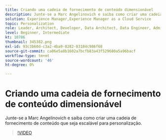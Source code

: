 ```yaml
---
title: Criando uma cadeia de fornecimento de conteúdo dimensionável
description: Junte-se a Marc Angelinovich e saiba como criar uma cadeia de fornecimento de conteúdo que seja escalável para personalização.
solution: Experience Manager,Experience Manager as a Cloud Service
topic: Personalization
role: Leader, Architect, Developer, Data Architect, Data Engineer, Admin, User
level: Beginner, Intermediate
kt: 10786
thumbnail: 345382.png
exl-id: 93c3b60d-c3a2-4ba9-8282-83184c986f68
source-git-commit: ca06e5a8b1602a7bcfb83a43f529680a5a96bacf
workflow-type: tm+mt
source-wordcount: '46'
ht-degree: 0%

---
```


# Criando uma cadeia de fornecimento de conteúdo dimensionável

Junte-se a Marc Angelinovich e saiba como criar uma cadeia de fornecimento de conteúdo que seja escalável para personalização.

>[!VIDEO](https://video.tv.adobe.com/v/345382/?quality=12&learn=on)
